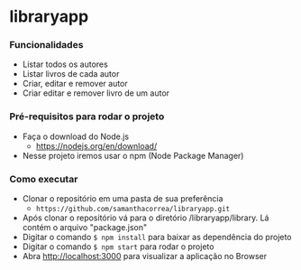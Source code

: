 # libraryapp

### Funcionalidades

- Listar todos os autores
- Listar livros de cada autor
- Criar, editar e remover autor
- Criar editar e remover livro de um autor

### Pré-requisitos para rodar o projeto
+ Faça o download do Node.js
	* https://nodejs.org/en/download/
+ Nesse projeto iremos usar o npm (Node Package Manager)

### Como executar
+ Clonar o repositório em uma pasta de sua preferência
    * `https://github.com/samanthacorrea/libraryapp.git`
+ Após clonar o repositório vá para o diretório /libraryapp/library. Lá contém o arquivo "package.json"
+ Digitar o comando `$ npm install` para baixar as dependência do projeto
+ Digitar o comando `$ npm start` para rodar o projeto
+ Abra [http://localhost:3000](http://localhost:3000) para visualizar a aplicação no Browser


